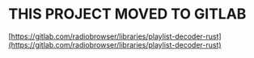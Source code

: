 # THIS PROJECT MOVED TO GITLAB
[https://gitlab.com/radiobrowser/libraries/playlist-decoder-rust](https://gitlab.com/radiobrowser/libraries/playlist-decoder-rust)